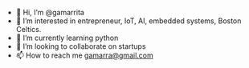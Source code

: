 - 👋 Hi, I’m @gamarrita
- 👀 I’m interested in entrepreneur, IoT, AI, embedded systems, Boston Celtics.
- 🌱 I’m currently learning python
- 💞️ I’m looking to collaborate on startups
- 📫 How to reach me gamarra@gmail.com

<!---
gamarrita/gamarrita is a ✨ special ✨ repository because its `README.md` (this file) appears on your GitHub profile.
You can click the Preview link to take a look at your changes.
--->

